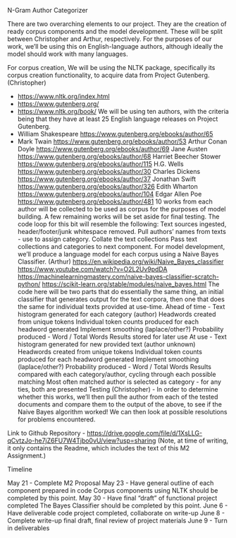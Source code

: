 N-Gram Author Categorizer

There are two overarching elements to our project.  They are the creation of ready corpus components and the model development.  These will be split between Christopher and Arthur, respectively.  For the purposes of our work, we’ll be using this on English-language authors, although ideally the model should work with many languages.

For corpus creation, We will be using the NLTK package, specifically its corpus creation functionality, to acquire data from Project Gutenberg. (Christopher)
* https://www.nltk.org/index.html 
* https://www.gutenberg.org/
* https://www.nltk.org/book/ 
We will be using ten authors, with the criteria being that they have at least 25 English language releases on Project Gutenberg.
* William Shakespeare
 https://www.gutenberg.org/ebooks/author/65
* Mark Twain
https://www.gutenberg.org/ebooks/author/53
Arthur Conan Doyle
https://www.gutenberg.org/ebooks/author/69
Jane Austen
https://www.gutenberg.org/ebooks/author/68
Harriet Beecher Stower
https://www.gutenberg.org/ebooks/author/115
H.G. Wells
https://www.gutenberg.org/ebooks/author/30
Charles Dickens
https://www.gutenberg.org/ebooks/author/37
Jonathan Swift
https://www.gutenberg.org/ebooks/author/326
Edith Wharton
https://www.gutenberg.org/ebooks/author/104
Edgar Allen Poe
https://www.gutenberg.org/ebooks/author/481
10 works from each author will be collected to be used as corpus for the purposes of model building.  A few remaining works will be set aside for final testing.
The code loop for this bit will resemble the following:
Text sources ingested, header/footer/junk whitespace removed.
Pull authors’ names from texts - use to assign category.
Collate the text collections
Pass text collections and categories to next component.
For model development, we’ll produce a language model for each corpus using a Naive Bayes Classifier. (Arthur)
https://en.wikipedia.org/wiki/Naive_Bayes_classifier
https://www.youtube.com/watch?v=O2L2Uv9pdDA
https://machinelearningmastery.com/naive-bayes-classifier-scratch-python/
https://scikit-learn.org/stable/modules/naive_bayes.html
The code here will be two parts that do essentially the same thing, an initial classifier that generates output for the text corpora, then one that does the same for individual texts provided at use-time.
Ahead of time - Text histogram generated for each category (author)
Headwords created from unique tokens
Individual token counts produced for each headword generated
Implement smoothing (laplace/other?)
Probability produced - Word / Total Words
Results stored for later use
At use - Text histogram generated for new provided text (author unknown)
Headwords created from unique tokens
Individual token counts produced for each headword generated
Implement smoothing (laplace/other?)
Probability produced - Word / Total Words
Results compared with each category/author, cycling through each possible matching
Most often matched author is selected as category - for any ties, both are presented
Testing (Christopher) - 
In order to determine whether this works, we’ll then pull the author from each of the tested documents and compare them to the output of the above, to see if the Naive Bayes algorithm worked!  We can then look at possible resolutions for problems encountered.

Link to Github Repository - https://drive.google.com/file/d/1XsLLG-qCvtzJo-he7jZ6FU7W4Tjbo0vU/view?usp=sharing
(Note, at time of writing, it only contains the Readme, which includes the text of this M2 Assignment.)

Timeline

May 21 - Complete M2 Proposal
May 23 - Have general outline of each component prepared in code
    Corpus components using NLTK should be completed by this point.
May 30 - Have final “draft” of functional project completed
    The Bayes Classifier should be completed by this point.
June 6 - Have deliverable code project completed, collaborate on write-up
June 8 - Complete write-up final draft, final review of project materials
June 9 - Turn in deliverables
